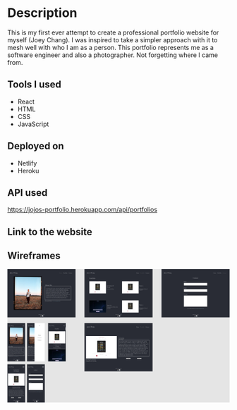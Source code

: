 # Description

This is my first ever attempt to create a professional portfolio website for myself (Joey Chang). I was inspired to take a simpler approach with it to mesh well with who I am as a person. This portfolio represents me as a software engineer and also a photographer. Not forgetting where I came from. 

## Tools I used

- React
- HTML
- CSS
- JavaScript

## Deployed on 
- Netlify
- Heroku

## API used 
https://jojos-portfolio.herokuapp.com/api/portfolios

## Link to the website


## Wireframes
![PORTFOLIO](src/components/assets/Portfolio.png)